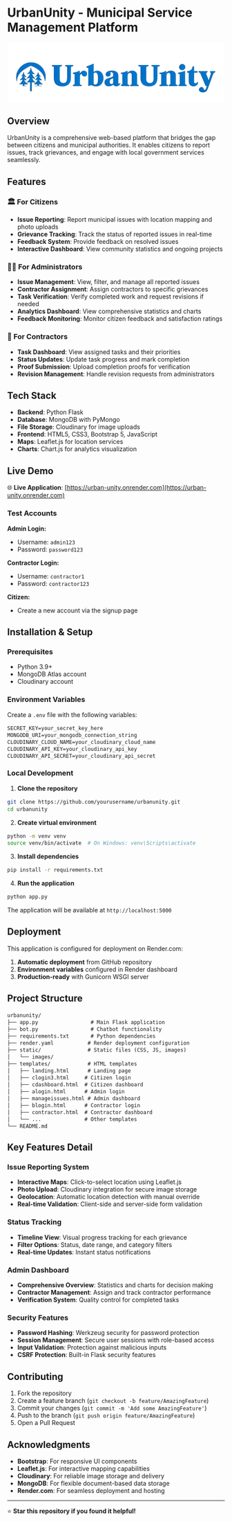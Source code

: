 # UrbanUnity - Municipal Service Management Platform

![UrbanUnity Logo](static/images/logos.png)

## Overview

UrbanUnity is a comprehensive web-based platform that bridges the gap between citizens and municipal authorities. It enables citizens to report issues, track grievances, and engage with local government services seamlessly.

## Features

### 🏛️ For Citizens
- **Issue Reporting**: Report municipal issues with location mapping and photo uploads
- **Grievance Tracking**: Track the status of reported issues in real-time
- **Feedback System**: Provide feedback on resolved issues
- **Interactive Dashboard**: View community statistics and ongoing projects

### 👨‍💼 For Administrators
- **Issue Management**: View, filter, and manage all reported issues
- **Contractor Assignment**: Assign contractors to specific grievances
- **Task Verification**: Verify completed work and request revisions if needed
- **Analytics Dashboard**: View comprehensive statistics and charts
- **Feedback Monitoring**: Monitor citizen feedback and satisfaction ratings

### 🔧 For Contractors
- **Task Dashboard**: View assigned tasks and their priorities
- **Status Updates**: Update task progress and mark completion
- **Proof Submission**: Upload completion proofs for verification
- **Revision Management**: Handle revision requests from administrators

## Tech Stack

- **Backend**: Python Flask
- **Database**: MongoDB with PyMongo
- **File Storage**: Cloudinary for image uploads
- **Frontend**: HTML5, CSS3, Bootstrap 5, JavaScript
- **Maps**: Leaflet.js for location services
- **Charts**: Chart.js for analytics visualization

## Live Demo

🌐 **Live Application**: [https://urban-unity.onrender.com](https://urban-unity.onrender.com)

### Test Accounts

**Admin Login:**
- Username: `admin123`
- Password: `password123`

**Contractor Login:**
- Username: `contractor1`
- Password: `contractor123`

**Citizen:**
- Create a new account via the signup page

## Installation & Setup

### Prerequisites
- Python 3.9+
- MongoDB Atlas account
- Cloudinary account

### Environment Variables
Create a `.env` file with the following variables:

```env
SECRET_KEY=your_secret_key_here
MONGODB_URI=your_mongodb_connection_string
CLOUDINARY_CLOUD_NAME=your_cloudinary_cloud_name
CLOUDINARY_API_KEY=your_cloudinary_api_key
CLOUDINARY_API_SECRET=your_cloudinary_api_secret
```

### Local Development

1. **Clone the repository**
```bash
git clone https://github.com/yourusername/urbanunity.git
cd urbanunity
```

2. **Create virtual environment**
```bash
python -m venv venv
source venv/bin/activate  # On Windows: venv\Scripts\activate
```

3. **Install dependencies**
```bash
pip install -r requirements.txt
```

4. **Run the application**
```bash
python app.py
```

The application will be available at `http://localhost:5000`

## Deployment

This application is configured for deployment on Render.com:

1. **Automatic deployment** from GitHub repository
2. **Environment variables** configured in Render dashboard
3. **Production-ready** with Gunicorn WSGI server

## Project Structure

```
urbanunity/
├── app.py                 # Main Flask application
├── bot.py                 # Chatbot functionality
├── requirements.txt       # Python dependencies
├── render.yaml           # Render deployment configuration
├── static/               # Static files (CSS, JS, images)
│   └── images/
├── templates/            # HTML templates
│   ├── landing.html      # Landing page
│   ├── clogin3.html     # Citizen login
│   ├── cdashboard.html  # Citizen dashboard
│   ├── alogin.html      # Admin login
│   ├── manageissues.html # Admin dashboard
│   ├── blogin.html      # Contractor login
│   ├── contractor.html  # Contractor dashboard
│   └── ...              # Other templates
└── README.md
```

## Key Features Detail

### Issue Reporting System
- **Interactive Maps**: Click-to-select location using Leaflet.js
- **Photo Upload**: Cloudinary integration for secure image storage
- **Geolocation**: Automatic location detection with manual override
- **Real-time Validation**: Client-side and server-side form validation

### Status Tracking
- **Timeline View**: Visual progress tracking for each grievance
- **Filter Options**: Status, date range, and category filters
- **Real-time Updates**: Instant status notifications

### Admin Dashboard
- **Comprehensive Overview**: Statistics and charts for decision making
- **Contractor Management**: Assign and track contractor performance
- **Verification System**: Quality control for completed tasks

### Security Features
- **Password Hashing**: Werkzeug security for password protection
- **Session Management**: Secure user sessions with role-based access
- **Input Validation**: Protection against malicious inputs
- **CSRF Protection**: Built-in Flask security features

## Contributing

1. Fork the repository
2. Create a feature branch (`git checkout -b feature/AmazingFeature`)
3. Commit your changes (`git commit -m 'Add some AmazingFeature'`)
4. Push to the branch (`git push origin feature/AmazingFeature`)
5. Open a Pull Request




## Acknowledgments

- **Bootstrap**: For responsive UI components
- **Leaflet.js**: For interactive mapping capabilities
- **Cloudinary**: For reliable image storage and delivery
- **MongoDB**: For flexible document-based data storage
- **Render.com**: For seamless deployment and hosting

---

⭐ **Star this repository if you found it helpful!**

